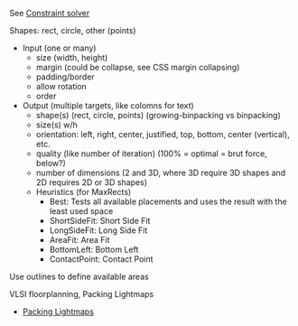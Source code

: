 See [Constraint solver](../Algorithms.md#constraint-solver)

Shapes: rect, circle, other (points)

- Input (one or many)
	* size (width, height)
	* margin (could be collapse, see CSS margin collapsing)
	* padding/border
	* allow rotation
	* order
- Output (multiple targets, like colomns for text)
	* shape(s) (rect, circle, points) (growing-binpacking vs binpacking)
	* size(s) w/h
	* orientation: left, right, center, justified, top, bottom, center (vertical), etc.
	* quality (like number of iteration) (100% = optimal = brut force, below?)
	* number of dimensions (2 and 3D, where 3D require 3D shapes and 2D requires 2D or 3D shapes)
	* Heuristics (for MaxRects)
		- Best: Tests all available placements and uses the result with the least used space
		- ShortSideFit: Short Side Fit
		- LongSideFit: Long Side Fit
		- AreaFit: Area Fit
		- BottomLeft: Bottom Left
		- ContactPoint: Contact Point

Use outlines to define available areas


VLSI floorplanning, Packing Lightmaps

- [Packing Lightmaps](http://blackpawn.com/texts/lightmaps/default.html)

